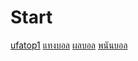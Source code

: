 # Start
[ufatop1](https://ufatop1.net)
[แทงบอล](https://ufatop1.net)
[ผลบอล](https://ufatop1.net)
[พนันบอล](https://ufatop1.net)
